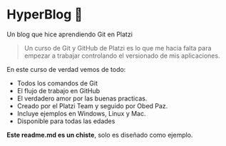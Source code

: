 # HyperBlog 💚
Un blog que hice aprendiendo Git en Platzi
>Un curso de Git y GitHub de Platzi es lo que me hacia falta para empezar a trabajar controlando el versionado de mis aplicaciones.

En este curso de verdad vemos de todo:
* Todos los comandos de Git
* El flujo de trabajo en GitHub
* El verdadero amor por las buenas practicas.
* Creado por el Platzi Team y seguido por Obed Paz.
* Incluye ejemplos en Windows, Linux y Mac.
* Disponible para todas las edades

**Este readme.md es un chiste**, solo es diseñado como ejemplo.


